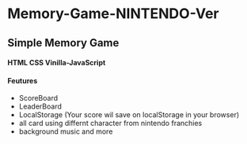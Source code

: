 # Memory-Game-NINTENDO-Ver

## Simple Memory Game
#### HTML CSS Vinilla-JavaScript
#### Feutures
- ScoreBoard
- LeaderBoard
- LocalStorage (Your score wil save on localStorage in your browser)
- all card using differnt character from nintendo franchies
- background music and more
